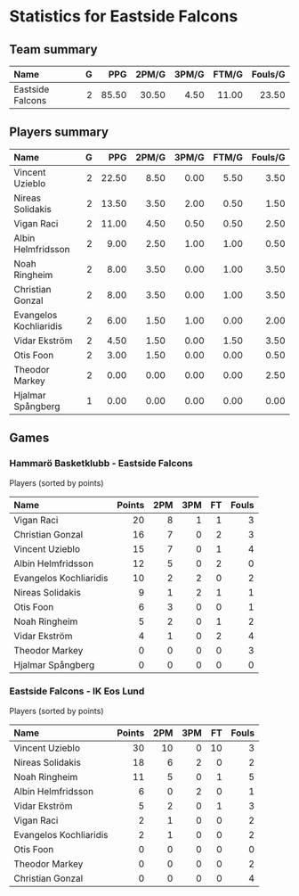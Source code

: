 # Statistics for Eastside Falcons

## Team summary

| Name | G | PPG | 2PM/G | 3PM/G | FTM/G | Fouls/G |
|:-----|--:|----:|------:|------:|------:|--------:|
| Eastside Falcons | 2 | 85.50 | 30.50 | 4.50 | 11.00 | 23.50 |

## Players summary

| Name | G | PPG | 2PM/G | 3PM/G | FTM/G | Fouls/G |
|:-----|--:|----:|------:|------:|------:|--------:|
| Vincent Uzieblo | 2 | 22.50 | 8.50 | 0.00 | 5.50 | 3.50 |
| Nireas Solidakis | 2 | 13.50 | 3.50 | 2.00 | 0.50 | 1.50 |
| Vigan Raci | 2 | 11.00 | 4.50 | 0.50 | 0.50 | 2.50 |
| Albin Helmfridsson | 2 | 9.00 | 2.50 | 1.00 | 1.00 | 0.50 |
| Noah Ringheim | 2 | 8.00 | 3.50 | 0.00 | 1.00 | 3.50 |
| Christian Gonzal | 2 | 8.00 | 3.50 | 0.00 | 1.00 | 3.50 |
| Evangelos Kochliaridis | 2 | 6.00 | 1.50 | 1.00 | 0.00 | 2.00 |
| Vidar Ekström | 2 | 4.50 | 1.50 | 0.00 | 1.50 | 3.50 |
| Otis Foon | 2 | 3.00 | 1.50 | 0.00 | 0.00 | 0.50 |
| Theodor Markey | 2 | 0.00 | 0.00 | 0.00 | 0.00 | 2.50 |
| Hjalmar Spångberg | 1 | 0.00 | 0.00 | 0.00 | 0.00 | 0.00 |

## Games

### Hammarö Basketklubb - Eastside Falcons

Players (sorted by points)

| Name | Points | 2PM | 3PM | FT | Fouls |
|:-----|-------:|----:|----:|---:|------:|
| Vigan Raci | 20 |  8 |  1 |  1 |  3 |
| Christian Gonzal | 16 |  7 |  0 |  2 |  3 |
| Vincent Uzieblo | 15 |  7 |  0 |  1 |  4 |
| Albin Helmfridsson | 12 |  5 |  0 |  2 |  0 |
| Evangelos Kochliaridis | 10 |  2 |  2 |  0 |  2 |
| Nireas Solidakis |  9 |  1 |  2 |  1 |  1 |
| Otis Foon |  6 |  3 |  0 |  0 |  1 |
| Noah Ringheim |  5 |  2 |  0 |  1 |  2 |
| Vidar Ekström |  4 |  1 |  0 |  2 |  4 |
| Theodor Markey |  0 |  0 |  0 |  0 |  3 |
| Hjalmar Spångberg |  0 |  0 |  0 |  0 |  0 |

### Eastside Falcons - IK Eos Lund

Players (sorted by points)

| Name | Points | 2PM | 3PM | FT | Fouls |
|:-----|-------:|----:|----:|---:|------:|
| Vincent Uzieblo | 30 | 10 |  0 | 10 |  3 |
| Nireas Solidakis | 18 |  6 |  2 |  0 |  2 |
| Noah Ringheim | 11 |  5 |  0 |  1 |  5 |
| Albin Helmfridsson |  6 |  0 |  2 |  0 |  1 |
| Vidar Ekström |  5 |  2 |  0 |  1 |  3 |
| Vigan Raci |  2 |  1 |  0 |  0 |  2 |
| Evangelos Kochliaridis |  2 |  1 |  0 |  0 |  2 |
| Otis Foon |  0 |  0 |  0 |  0 |  0 |
| Theodor Markey |  0 |  0 |  0 |  0 |  2 |
| Christian Gonzal |  0 |  0 |  0 |  0 |  4 |

